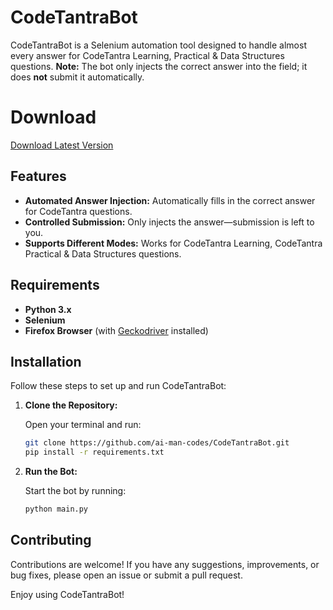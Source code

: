 # CodeTantraBot

CodeTantraBot is a Selenium automation tool designed to handle almost every answer for CodeTantra Learning, Practical & Data Structures questions. **Note:** The bot only injects the correct answer into the field; it does **not** submit it automatically.

# Download

[Download Latest Version](https://github.com/ai-man-codes/CodeTantraBot/releases/download/v1.0.0/CodeTantraBot.rar)

## Features

- **Automated Answer Injection:** Automatically fills in the correct answer for CodeTantra questions.
- **Controlled Submission:** Only injects the answer—submission is left to you.
- **Supports Different Modes:** Works for CodeTantra Learning, CodeTantra Practical & Data Structures questions.

## Requirements

- **Python 3.x**
- **Selenium**
- **Firefox Browser** (with [Geckodriver](https://github.com/mozilla/geckodriver) installed)

## Installation

Follow these steps to set up and run CodeTantraBot:

1. **Clone the Repository:**

   Open your terminal and run:
   ```bash
   git clone https://github.com/ai-man-codes/CodeTantraBot.git
   pip install -r requirements.txt
   ```

2. **Run the Bot:**

   Start the bot by running:
   ```bash
   python main.py
   ```

## Contributing

Contributions are welcome! If you have any suggestions, improvements, or bug fixes, please open an issue or submit a pull request.

Enjoy using CodeTantraBot!